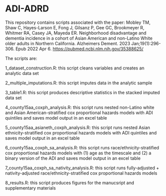 # ADI-ADRD

This repository contains scripts associated with the paper: Mobley TM, Shaw C, Hayes-Larson E, Fong J, Gilsanz P, Gee GC, Brookmeyer R, Whitmer RA, Casey JA, Mayeda ER. Neighborhood disadvantage and dementia incidence in a cohort of Asian American and non-Latino White older adults in Northern California. Alzheimers Dement. 2023 Jan;19(1):296-306. Epub 2022 Apr 6. https://pubmed.ncbi.nlm.nih.gov/35388625/

The scripts are:

1_dataset_construction.R: this script cleans variables and creates an analytic data set 

2_multiple_imputations.R: this script imputes data in the analytic sample

3_table1.R: this script produces descriptive statistics in the stacked imputed data set

4_county15aa_coxph_analysis.R: this script runs nested non-Latino white and Asian American-stratified cox proportional
hazards models with ADI quintiles and saves model output in an excel table

5_county15aa_asianeth_coxph_analysis.R: this script runs nested Asian ethnicity-stratified cox proportional hazards models with ADI quintiles and saves model output in an excel table

6_county15aa_coxph_sa_analysis.R: this script runs race/ethnicity-stratified cox proportional hazards models with (1) age as the timescale and (2) a binary version of the ADI and saves model output in an excel table

7_county15aa_coxph_sa_nativity_analysis.R: this script runs fully-adjusted + nativity-adjusted race/ethnicity-stratified cox proportional hazards models 

8_results.R: this script produces figures for the manucsript and supplementary materials
